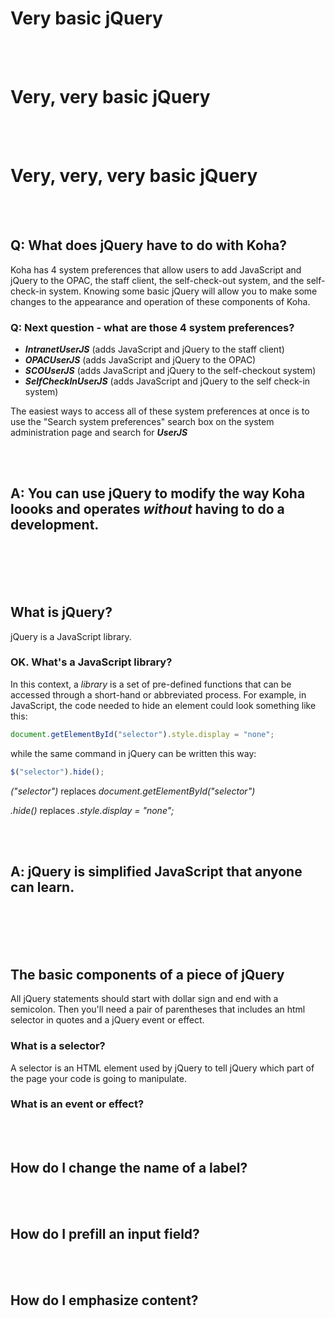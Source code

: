 # Very basic jQuery

<br /><br />

# Very, very basic jQuery

<br /><br />

# Very, very, very basic jQuery

<br /><br />

## Q: What does jQuery have to do with Koha?

Koha has 4 system preferences that allow users to add JavaScript and jQuery to the OPAC, the staff client, the self-check-out system, and the self-check-in system.  Knowing some basic jQuery will allow you to make some changes to the appearance and operation of these components of Koha.

### Q: Next question - what are those 4 system preferences?

* __*IntranetUserJS*__ (adds JavaScript and jQuery to the staff client)
* __*OPACUserJS*__ (adds JavaScript and jQuery to the OPAC)
* __*SCOUserJS*__ (adds JavaScript and jQuery to the self-checkout system)
* __*SelfCheckInUserJS*__ (adds JavaScript and jQuery to the self check-in system)

The easiest ways to access all of these system preferences at once is to use the "Search system preferences" search box on the system administration page and search for __*UserJS*__

<br /><br />

## A: You can use jQuery to modify the way Koha loooks and operates *without* having to do a development.

<br /><br /><br /><br />

## What is jQuery?

jQuery is a JavaScript library.  

### OK.  What's a JavaScript library?

In this context, a *library* is a set of pre-defined functions that can be accessed through a short-hand or abbreviated process.  For example, in JavaScript, the code needed to hide an element could look something like this:

~~~ JavaScript
document.getElementById("selector").style.display = "none";
~~~

while the same command in jQuery can be written this way:

~~~ JavaScript
$("selector").hide();
~~~

_("selector")_ replaces _document.getElementById("selector")_

_.hide()_ replaces _.style.display = "none";_  

<br /><br />

## A: jQuery is simplified JavaScript that anyone can learn.

<br /><br /><br /><br />

## The basic components of a piece of jQuery

All jQuery statements should start with dollar sign and end with a semicolon.  Then you'll need a pair of parentheses that includes an html selector in quotes and a jQuery event or effect.

### What is a selector?

A selector is an HTML element used by jQuery to tell jQuery which part of the page your code is going to manipulate.

### What is an event or effect?



<br /><br />

## How do I change the name of a label?

<br /><br />

## How do I prefill an input field?

<br /><br />

## How do I emphasize content?
